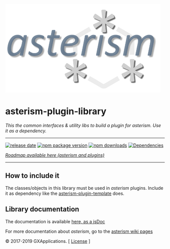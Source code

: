 ![asterism-logo](https://raw.githubusercontent.com/gxapplications/asterism/master/doc/asterism-text.png)

# asterism-plugin-library

_This the common interfaces & utility libs to build a plugin for asterism. Use it as a dependency._

---

[![release date](https://img.shields.io/github/release-date/gxapplications/asterism-plugin-library.svg)](https://github.com/gxapplications/asterism-plugin-library/releases)
[![npm package version](https://badge.fury.io/js/asterism-plugin-library.svg?logo=npm)](https://www.npmjs.com/package/asterism-plugin-library)
[![npm downloads](https://img.shields.io/npm/dt/asterism-plugin-library.svg?logo=npm&label=npm%20downloads)](https://www.npmjs.com/package/asterism-plugin-library)
[![Dependencies](https://david-dm.org/gxapplications/asterism-plugin-library/status.svg?logo=dependabot)](https://david-dm.org/gxapplications/asterism-plugin-library)

_[Roadmap available here (asterism and plugins)](https://github.com/gxapplications/asterism/milestones?direction=asc&sort=due_date&state=open)_

---

## How to include it

The classes/objects in this library must be used in _asterism_ plugins. Include it as dependency
like the [asterism-plugin-template](https://github.com/gxapplications/asterism-plugin-template) does.


## Library documentation

The documentation is available [here, as a jsDoc](https://gxapplications.github.io/asterism-plugin-library/asterism-plugin-library/2.0.0/index.html)

For more documentation about _asterism_, go to the [asterism wiki pages](https://github.com/gxapplications/asterism/wiki/Developer-documentation)


:copyright: 2017-2019 GXApplications. [ [License](https://github.com/gxapplications/asterism-plugin-library/blob/master/LICENSE.md) ]
